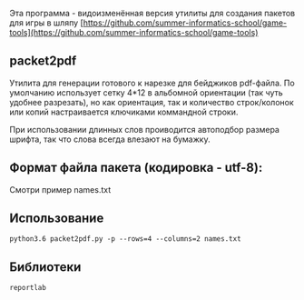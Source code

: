 Эта программа - видоизменённая версия утилиты для создания пакетов для игры в шляпу [https://github.com/summer-informatics-school/game-tools](https://github.com/summer-informatics-school/game-tools)

## packet2pdf

Утилита для генерации готового к нарезке для бейджиков pdf-файла.
По умолчанию использует сетку 4*12 в альбомной ориентации (так чуть удобнее разрезать), но как ориентация, так и количество строк/колонок или копий настраивается ключиками коммандной строки. 

При использовании длинных слов проиводится автоподбор размера шрифта, так что слова всегда влезают на бумажку.

## Формат файла пакета (кодировка - utf-8):

Смотри пример names.txt

## Использование

`python3.6 packet2pdf.py -p --rows=4 --columns=2 names.txt `

## Библиотеки

`reportlab`
